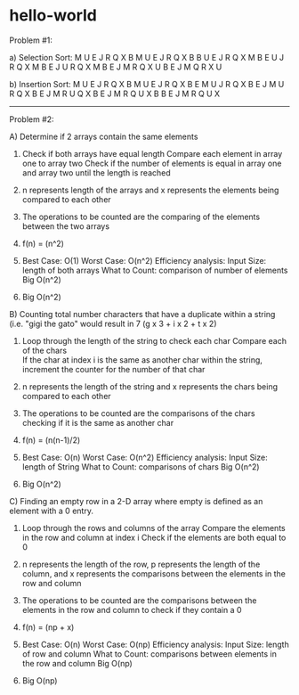 # hello-world

Problem #1: 

a) Selection Sort: M U E J R Q X B
M U E J R Q X B
B U E J R Q X M
B E U J R Q X M
B E J U R Q X M
B E J M R Q X U
B E J M Q R X U

b) Insertion Sort: M U E J R Q X B
M U E J R Q X B
E M U J R Q X B
E J M U R Q X B
E J M R U Q X B
E J M R Q U X B
B E J M R Q U X 

---

Problem #2:

A) Determine if 2 arrays contain the same elements

1) Check if both arrays have equal length
   Compare each element in array one to array two
   Check if the number of elements is equal in array one and array two until the length is reached

2) n represents length of the arrays and x represents the elements being compared to each other

3) The operations to be counted are the comparing of the elements between the two arrays

4) f(n) = (n^2)

5) Best Case: O(1)
   Worst Case: O(n^2)
   Efficiency analysis: Input Size: length of both arrays
   			What to Count: comparison of number of elements
   			Big O(n^2)
   
6) Big O(n^2) 


B) Counting total number characters that have a duplicate within a string (i.e. "gigi the gato" would result in 7 (g x 3 + i x 2 + t x 2)

1) Loop through the length of the string to check each char
   Compare each of the chars  
   If the char at index i is the same as another char within the string, increment the counter for the number of that char 

2) n represents the length of the string and x represents the chars being compared to each other

3) The operations to be counted are the comparisons of the chars checking if it is the same as another char

4) f(n) = (n(n-1)/2)

5) Best Case: O(n)
   Worst Case: O(n^2)
   Efficiency analysis: Input Size: length of String
   What to Count: comparisons of chars
   Big O(n^2)

6) Big O(n^2)


C) Finding an empty row in a 2-D array where empty is defined as an element with a 0 entry.

1) Loop through the rows and columns of the array
   Compare the elements in the row and column at index i
   Check if the elements are both equal to 0

2) n represents the length of the row, p represents the length of the column, and x represents the comparisons between the elements in the row and column

3) The operations to be counted are the comparisons between the elements in the row and column to check if they contain a 0

4) f(n) = (np + x)  

5) Best Case: O(n)
   Worst Case: O(np)
   Efficiency analysis: Input Size: length of row and column
  What to Count: comparisons between elements in the row and column
	Big O(np)

6) Big O(np)
